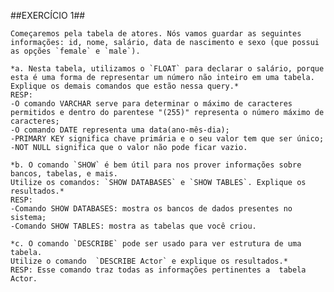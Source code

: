 ##EXERCÍCIO 1##

    Começaremos pela tabela de atores. Nós vamos guardar as seguintes informações: id, nome, salário, data de nascimento e sexo (que possui as opções `female` e `male`).

    *a. Nesta tabela, utilizamos o `FLOAT` para declarar o salário, porque esta é uma forma de representar um número não inteiro em uma tabela. 
    Explique os demais comandos que estão nessa query.*
    RESP:
    -O comando VARCHAR serve para determinar o máximo de caracteres permitidos e dentro do parentese "(255)" representa o número máximo de caracteres;
    -O comando DATE representa uma data(ano-mês-dia);
    -PRIMARY KEY significa chave primária e o seu valor tem que ser único;
    -NOT NULL significa que o valor não pode ficar vazio.

    *b. O comando `SHOW` é bem útil para nos prover informações sobre bancos, tabelas, e mais. 
    Utilize os comandos: `SHOW DATABASES` e `SHOW TABLES`. Explique os resultados.*
    RESP:
    -Comando SHOW DATABASES: mostra os bancos de dados presentes no sistema;
    -Comando SHOW TABLES: mostra as tabelas que você criou.

    *c. O comando `DESCRIBE` pode ser usado para ver estrutura de uma tabela. 
    Utilize o comando  `DESCRIBE Actor` e explique os resultados.*
    RESP: Esse comando traz todas as informações pertinentes a  tabela Actor.

    